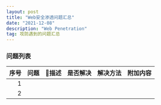 ```yaml
---
layout: post
title: "Web安全渗透问题汇总"
date: "2021-12-08"
description: "Web Penetration"
tag: 攻防遇到的问题汇总
--- 
```




### 问题列表
| 序号 | 问题 |  描述  |  是否解决  |  解决方法  |  附加内容  |
| --: | --: | --: | --: | --: |  --: |
| 1 |    |    |   |   |   |
| 2 |  |    |   |   |    |
